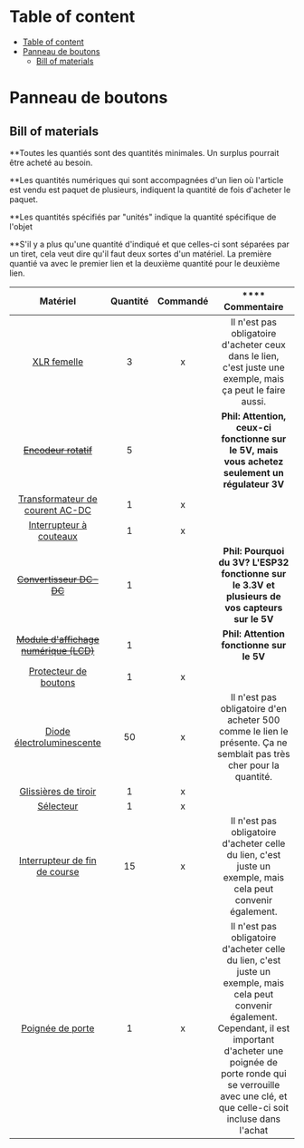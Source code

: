 # Table of content

- [Table of content](#table-of-content)
- [Panneau de boutons](#panneau-de-boutons)
  - [Bill of materials](#bill-of-materials)

# Panneau de boutons

## Bill of materials

\*\*Toutes les quantiés sont des quantités minimales. Un surplus pourrait être acheté au besoin.

\*\*Les quantités numériques qui sont accompagnées d'un lien où l'article est vendu est paquet de plusieurs, indiquent la quantité de fois d'acheter le paquet.

\*\*Les quantités spécifiés par "unités" indique la quantité spécifique de l'objet

\*\*S'il y a plus qu'une quantité d'indiqué et que celles-ci sont séparées par un tiret, cela veut dire qu'il faut deux sortes d'un matériel. La première quantié va avec le premier lien et la deuxième quantité pour le deuxième lien.

|                                                          Matériel                                                          | Quantité | Commandé |                                                          ****                                                                                                                       Commentaire                                                         |
|:--------------------------------------------------------------------------------------------------------------------------:|:--------:|:--------:|:-------------------------------------------------------------------------------------------------------------------------------------------------------------------------------------------------------------------------------------------------------:|
|                      [XLR femelle](https://www.amazon.ca/XLR-Female-Jack-Pin-Connector/dp/B07S6J8WVD)                      |     3    |     x    |                                                                       Il n'est pas obligatoire d'acheter ceux dans le lien, c'est juste une exemple, mais ça peut le faire aussi.                                                                       |
|            [~~Encodeur rotatif~~](https://www.amazon.ca/Taiss-KY-040-Encoder-15%C3%9716-5-Arduino/dp/B07F26CT6B)           |     5    |          |                                                                             **Phil: Attention, ceux-ci fonctionne sur le 5V, mais vous achetez seulement un régulateur 3V**                                                                             |
|   [Transformateur de courent AC-DC](https://www.amazon.ca/ALITOVE-Transformer-Switching-Converter-Security/dp/B078RZ6C3N)  |     1    |     x    |                                                                                                                                                                                                                                                         |
|       [Interrupteur à couteaux](https://www.amazon.ca/Household-Disconnect-Electrical-Control-Switches/dp/B0D3VSK37Z)      |     1    |     x    |                                                                                                                                                                                                                                                         |
|       [~~Convertisseur DC-DC~~](https://www.amazon.ca/Step-Down-Waterproof-Miniature-Converter-Supply/dp/B07PNWPLRY)       |     1    |          |                                                                             **Phil: Pourquoi du 3V? L'ESP32 fonctionne sur le 3.3V et plusieurs de vos capteurs sur le 5V**                                                                             |
| [~~Module d'affichage numérique (LCD)~~](https://www.amazon.ca/Robojax-LCD1602-Character-soldered-Interface/dp/B08L5RQHYP) |     1    |          |                                                                                                         **Phil: Attention fonctionne sur le 5V**                                                                                                        |
|      [Protecteur de boutons](https://www.amazon.ca/Healeved-Dustproof-Emergency-Transparent-Pushbutton/dp/B0CRC3TBCJ)      |     1    |     x    |                                                                                                                                                                                                                                                         |
|     [Diode électroluminescente](https://www.amazon.ca/Millimeter-Emitting-Assortment-Diffused-Indicator/dp/B07N2GVCYZ)     |    50    |     x    |                                                                   Il n'est pas obligatoire d'en acheter 500 comme le lien le présente. Ça ne semblait pas très cher pour la quantité.                                                                   |
|        [Glissières de tiroir](https://www.amazon.ca/Pairs-Drawer-Slides-Bearing-3-Section/dp/B0CZLDJLRP/ref=sr_1_5?)       |     1    |     x    |                                                                                                                                                                                                                                                         |
|        [Sélecteur](https://www.amazon.ca/XIRIXX-YMD11-25A-Isolator-Disconnect-Selector/dp/B0CZRJMTF6/ref=sr_1_171?)        |     1    |     x    |                                                                                                                                                                                                                                                         |
|       [Interrupteur de fin de course](https://www.amazon.ca/DAOKI-Switch-Momentary-Button-Arduino/dp/B07YKFX99S?th=1)      |    15    |     x    |                                                                       Il n'est pas obligatoire d'acheter celle du lien, c'est juste un exemple, mais cela peut convenir également.                                                                      |
|          [Poignée de porte](https://www.amazon.ca/Pack-Entry-Knobs-Outdoor-Interior/dp/B0D7GBKWKW/ref=cs_sr_dp_1?)         |     1    |     x    | Il n'est pas obligatoire d'acheter celle du lien, c'est juste un exemple, mais cela peut convenir également. Cependant, il est important d'acheter une poignée de porte ronde qui se verrouille avec une clé, et que celle-ci soit incluse dans l'achat |
